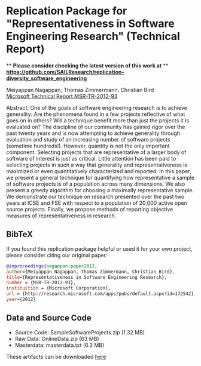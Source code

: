 # Replication Package for "Representativeness in Software Engineering Research" (Technical Report)

** **Please consider checking the latest version of this work at** **  
**https://github.com/SAILResearch/replication-diversity_software_engineering**

Meiyappan Nagappan, Thomas Zimmermann, Christian Bird  
[Microsoft Technical Report MSR-TR-2012-93](http://research.microsoft.com/apps/pubs/default.aspx?id=172542)

Abstract: One of the goals of software engineering research is to achieve generality: Are the phenomena found in a few projects reflective of what goes on in others? Will a technique benefit more than just the projects it is evaluated on? The discipline of our community has gained rigor over the past twenty years and is now attempting to achieve generality through evaluation and study of an increasing number of software projects (sometime hundreds!). However, quantity is not the only important component. Selecting projects that are representative of a larger body of software of interest is just as critical. Little attention has been paid to selecting projects in such a way that generality and representativeness is maximized or even quantitatively characterized and reported. In this paper, we present a general technique for quantifying how representative a sample of software projects is of a population across many dimensions. We also present a greedy algorithm for choosing a maximally representative sample. We demonstrate our technique on research presented over the past two years at ICSE and FSE with respect to a population of 20,000 active open source projects. Finally, we propose methods of reporting objective measures of representativeness in research. 

## BibTeX

If you found this replication package helpful or used it for your own project, please consider citing our original paper:

```bibtex
@inproceedings{nagappan:paper2012,
author={Meiyappan Nagappan, Thomas Zimmermann, Christian Bird},
title={Representativeness in Software Engineering Research},
number = {MSR-TR-2012-93},
instituition = {Microsoft Corporation},
url = {http://research.microsoft.com/apps/pubs/default.aspx?id=172542},
year={2012}
```

## Data and Source Code

- Source Code: SampleSoftwareProjects.zip (1.32 MB)
- Raw Data: OnlineData.zip (63 MB)
- Masterdata: masterdata.txt (6.3 MB)

These artifacts can be downloaded [here](https://github.com/SAILResearch/replication-diversity_software_engineering_old/releases/latest)
